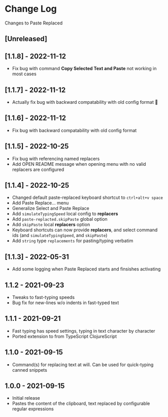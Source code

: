 # Change Log

Changes to Paste Replaced

## [Unreleased]

## [1.1.8] - 2022-11-12

- Fix bug with command **Copy Selected Text and Paste** not working in most cases

## [1.1.7] - 2022-11-12

- Actually fix bug with backward compatability with old config format 🤦

## [1.1.6] - 2022-11-12

- Fix bug with backward compatability with old config format

## [1.1.5] - 2022-10-25

- Fix bug with referencing named replacers
- Add OPEN README message when opening menu with no valid replacers are configured

## [1.1.4] - 2022-10-25

- Changed default paste-replaced keyboard shortcut to `ctrl+alt+v space`
- Add Paste Replace... menu
- Generalize Select and Paste Replace
- Add `simulateTypingSpeed` local config to **replacers**
- Add `paste-replacted.skipPaste` global option
- Add `skipPaste` local **replacers** option
- Keyboard shortcuts can now provide **replacers**, and select command ids (and `simulateTypingSpeed`, and `skipPaste`)
- Add `string` type `replacements` for pasting/typing verbatim

## [1.1.3] - 2022-05-31

- Add some logging when Paste Replaced starts and finsishes activating

## 1.1.2 - 2021-09-23

- Tweaks to fast-typing speeds
- Bug fix for new-lines w/o indents in fast-typed text

## 1.1.1 - 2021-09-21

- Fast typing has speed settings, typing in text character by character
- Ported extension to from TypeScript ClojureScript

## 1.1.0 - 2021-09-15

- Command(s) for replacing text at will. Can be used for quick-typing canned snippets

## 1.0.0 - 2021-09-15

- Initial release
- Pastes the content of the clipboard, text replaced by configurable regular expressions